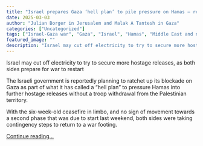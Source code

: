 ```yaml
---
title: "Israel prepares Gaza ‘hell plan’ to pile pressure on Hamas – reports"
date: 2025-03-03
author: "Julian Borger in Jerusalem and Malak A Tantesh in Gaza"
categories: ["Uncategorized"]
tags: ["Israel-Gaza war", "Gaza", "Israel", "Hamas", "Middle East and north Africa", "Palestinian territories", "World news"]
featured_image: ""
description: "Israel may cut off electricity to try to secure more hostage releases, as both sides prepare for war to restartThe Israeli government is reportedly planning to ..."
---
```


Israel may cut off electricity to try to secure more hostage releases, as both sides prepare for war to restart

The Israeli government is reportedly planning to ratchet up its blockade on Gaza as part of what it has called a “hell plan” to pressure Hamas into further hostage releases without a troop withdrawal from the Palestinian territory.

With the six-week-old ceasefire in limbo, and no sign of movement towards a second phase that was due to start last weekend, both sides were taking contingency steps to return to a war footing.

[Continue reading...](https://www.theguardian.com/world/2025/mar/03/israel-prepares-gaza-hell-plan-to-pile-pressure-on-hamas-reports)
